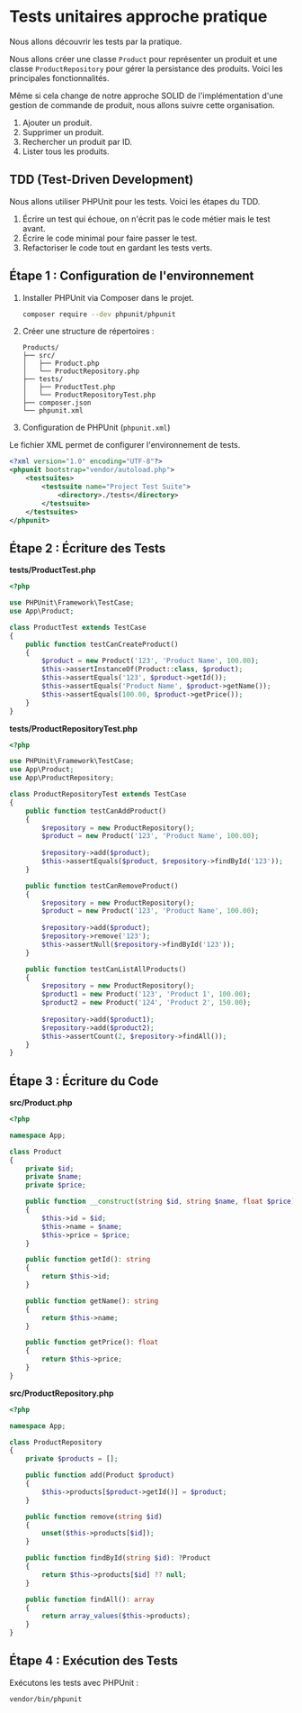 # Tests unitaires approche pratique

Nous allons découvrir les tests par la pratique.

Nous allons créer une classe `Product` pour représenter un produit et une classe `ProductRepository` pour gérer la persistance des produits. Voici les principales fonctionnalités. 

Même si cela change de notre approche SOLID de l'implémentation d'une gestion de commande de produit, nous allons suivre cette organisation. 

1. Ajouter un produit.
2. Supprimer un produit.
3. Rechercher un produit par ID.
4. Lister tous les produits.

## TDD (Test-Driven Development)

Nous allons utiliser PHPUnit pour les tests. Voici les étapes du TDD.

1. Écrire un test qui échoue, on n'écrit pas le code métier mais le test avant.
2. Écrire le code minimal pour faire passer le test.
3. Refactoriser le code tout en gardant les tests verts.

## Étape 1 : Configuration de l'environnement

1. Installer PHPUnit via Composer dans le projet.
   ```bash
   composer require --dev phpunit/phpunit
   ```

2. Créer une structure de répertoires :
   ```
   Products/
   ├── src/
   │   ├── Product.php
   │   └── ProductRepository.php
   ├── tests/
   │   ├── ProductTest.php
   │   └── ProductRepositoryTest.php
   ├── composer.json
   └── phpunit.xml
   ```

3. Configuration de PHPUnit (`phpunit.xml`)

Le fichier XML permet de configurer l'environnement de tests.

   ```xml
   <?xml version="1.0" encoding="UTF-8"?>
   <phpunit bootstrap="vendor/autoload.php">
       <testsuites>
           <testsuite name="Project Test Suite">
               <directory>./tests</directory>
           </testsuite>
       </testsuites>
   </phpunit>
   ```

## Étape 2 : Écriture des Tests

**tests/ProductTest.php**
```php
<?php

use PHPUnit\Framework\TestCase;
use App\Product;

class ProductTest extends TestCase
{
    public function testCanCreateProduct()
    {
        $product = new Product('123', 'Product Name', 100.00);
        $this->assertInstanceOf(Product::class, $product);
        $this->assertEquals('123', $product->getId());
        $this->assertEquals('Product Name', $product->getName());
        $this->assertEquals(100.00, $product->getPrice());
    }
}
```

**tests/ProductRepositoryTest.php**
```php
<?php

use PHPUnit\Framework\TestCase;
use App\Product;
use App\ProductRepository;

class ProductRepositoryTest extends TestCase
{
    public function testCanAddProduct()
    {
        $repository = new ProductRepository();
        $product = new Product('123', 'Product Name', 100.00);
        
        $repository->add($product);
        $this->assertEquals($product, $repository->findById('123'));
    }

    public function testCanRemoveProduct()
    {
        $repository = new ProductRepository();
        $product = new Product('123', 'Product Name', 100.00);
        
        $repository->add($product);
        $repository->remove('123');
        $this->assertNull($repository->findById('123'));
    }

    public function testCanListAllProducts()
    {
        $repository = new ProductRepository();
        $product1 = new Product('123', 'Product 1', 100.00);
        $product2 = new Product('124', 'Product 2', 150.00);
        
        $repository->add($product1);
        $repository->add($product2);
        $this->assertCount(2, $repository->findAll());
    }
}
```

## Étape 3 : Écriture du Code

**src/Product.php**
```php
<?php

namespace App;

class Product
{
    private $id;
    private $name;
    private $price;

    public function __construct(string $id, string $name, float $price)
    {
        $this->id = $id;
        $this->name = $name;
        $this->price = $price;
    }

    public function getId(): string
    {
        return $this->id;
    }

    public function getName(): string
    {
        return $this->name;
    }

    public function getPrice(): float
    {
        return $this->price;
    }
}
```

**src/ProductRepository.php**
```php
<?php

namespace App;

class ProductRepository
{
    private $products = [];

    public function add(Product $product)
    {
        $this->products[$product->getId()] = $product;
    }

    public function remove(string $id)
    {
        unset($this->products[$id]);
    }

    public function findById(string $id): ?Product
    {
        return $this->products[$id] ?? null;
    }

    public function findAll(): array
    {
        return array_values($this->products);
    }
}
```

## Étape 4 : Exécution des Tests

Exécutons les tests avec PHPUnit :
```bash
vendor/bin/phpunit
```
